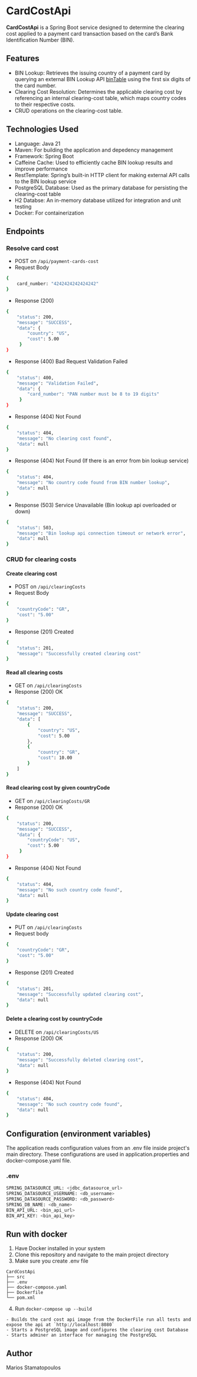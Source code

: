 # CardCostApi

**CardCostApi** is a Spring Boot service designed to determine the clearing cost applied to a payment card transaction based on the card’s Bank Identification Number (BIN).

 ## Features
 - BIN Lookup: Retrieves the issuing country of a payment card by querying an external BIN Lookup API [binTable](https://bintable.com/get-api) using the first six digits of the card number.
 - Clearing Cost Resolution: Determines the applicable clearing cost by referencing an internal clearing-cost table, which maps country codes to their respective costs.
 - CRUD operations on the clearing-cost table.
   
## Technologies Used
- Language: Java 21
- Maven: For building the application and depedency management
- Framework: Spring Boot
- Caffeine Cache: Used to efficiently cache BIN lookup results and improve performance
- RestTemplate: Spring’s built-in HTTP client for making external API calls to the BIN lookup service
- PostgreSQL Database: Used as the primary database for persisting the clearing-cost table
- H2 Databse: An in-memory database utilized for integration and unit testing
- Docker: For containerization

## Endpoints
### Resolve card cost
- POST on `/api/payment-cards-cost`
- Request Body
```bash
{
    card_number: "4242424242424242"
}
```
- Response (200)
```bash
{
    "status": 200,
    "message": "SUCCESS",
    "data": {
        "country": "US",
        "cost": 5.00
     }
}
```
- Response (400) Bad Request Validation Failed
```bash
{
    "status": 400,
    "message": "Validation Failed",
    "data": {
        "card_number": "PAN number must be 8 to 19 digits"
     }
}
```
- Response (404) Not Found
```bash
{
    "status": 404,
    "message": "No clearing cost found",
    "data": null
}
```
- Response (404) Not Found (If there is an error from bin lookup service)
```bash
{
    "status": 404,
    "message": "No country code found from BIN number lookup",
    "data": null
}
```
- Response (503) Service Unavailable (Bin lookup api overloaded or down)
```bash
{
    "status": 503,
    "message": "Bin lookup api connection timeout or network error",
    "data": null
}
```

### CRUD for clearing costs
#### Create clearing cost
- POST on `/api/clearingCosts`
- Request Body
```bash
{
    "countryCode": "GR",
    "cost": "5.00"
}
```
- Response (201) Created
```bash
{
    "status": 201,
    "message": "Successfully created clearing cost"
}
```
#### Read all clearing costs
- GET on `/api/clearingCosts`
- Response (200) OK
```bash
{
    "status": 200,
    "message": "SUCCESS",
    "data": [
        {
            "country": "US",
            "cost": 5.00
        },
        {
            "country": "GR",
            "cost": 10.00
        }
    ]
}
```
#### Read clearing cost by given countryCode
- GET on `/api/clearingCosts/GR`
- Response (200) OK
```bash
{
    "status": 200,
    "message": "SUCCESS",
    "data": {
        "countryCode": "US",
        "cost": 5.00
     }
}
```
- Response (404) Not Found
```bash
{
    "status": 404,
    "message": "No such country code found",
    "data": null
}
```
#### Update clearing cost
- PUT on `/api/clearingCosts`
- Request body
```bash
{
    "countryCode": "GR",
    "cost": "5.00"
}
```
- Response (201) Created
```bash
{
    "status": 201,
    "message": "Successfully updated clearing cost",
    "data": null
}
```
#### Delete a clearing cost by countryCode
- DELETE on `/api/clearingCosts/US`
- Response (200) OK
```bash
{
    "status": 200,
    "message": "Successfully deleted clearing cost",
    "data": null
}
```
- Response (404) Not Found
```bash
{
    "status": 404,
    "message": "No such country code found",
    "data": null
}
```

## Configuration (environment variables)
The application reads configuration values from an .env file inside project's main directory.
These configurations are used in application.properties and docker-compose.yaml file.

### .env ###
```bash
SPRING_DATASOURCE_URL: <jdbc_datasource_url>
SPRING_DATASOURCE_USERNAME: <db_username>
SPRING_DATASOURCE_PASSWORD: <db_password>
SPRING_DB_NAME: <db_name>
BIN_API_URL: <bin_api_url>
BIN_API_KEY: <bin_api_key>
```
## Run with docker
1. Have Docker installed in your system
2. Clone this repository and navigate to the main project directory
3. Make sure you create .env file
```plaintext
CardCostApi
├── src
├── .env
├── docker-compose.yaml
├── Dockerfile
└── pom.xml
```
4. Run `docker-compose up --build`
```
- Builds the card cost api image from the DockerFile run all tests and expose the api at `http://localhost:8080`
- Starts a PostgreSQL image and configures the clearing cost Database
- Starts adminer an interface for managing the PostgreSQL
```
## Author
Marios Stamatopoulos

